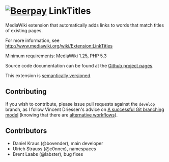 [![Beerpay](https://beerpay.io/bovender/LinkTitles/badge.svg?style=flat-square)](https://beerpay.io/bovender/LinkTitles)
LinkTitles
==========

MediaWiki extension that automatically adds links to words that match titles of existing pages.

For more information, see http://www.mediawiki.org/wiki/Extension:LinkTitles

Minimum requirements: MediaWiki 1.25, PHP 5.3

Source code documentation can be found at the [Github project
pages](http://bovender.github.io/LinkTitles).

This extension is [semantically versioned](http://semver.org).


Contributing
------------

If you wish to contribute, please issue pull requests against the `develop` 
branch, as I follow Vincent Driessen's advice on [A successful Git branching 
model](http://nvie.com/git-model) (knowing that there are [alternative 
workflows](http://scottchacon.com/2011/08/31/github-flow.html)).


Contributors
------------

- Daniel Kraus (@bovender), main developer
- Ulrich Strauss (@c0nnex), namespaces
- Brent Laabs (@labster), bug fixes
